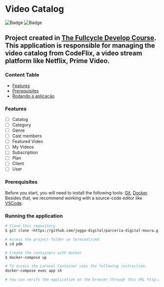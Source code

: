 # Video Catalog

![Badge](https://img.shields.io/static/v1?label=PHP&message=7.4&color=777BB4&style=for-the-badge&logo=php&logoColor=777BB4)
![Badge](https://img.shields.io/static/v1?label=Laravel&message=8.x&color=ff2d20&style=for-the-badge&logo=laravel&logoColor=ff2d20)


## Project created in [The Fullcycle Develop Course](https://fullcycle.com.br/). This application is responsible for managing the video catalog from CodeFlix, a video stream platform like Netflix, Prime Video.  

### Content Table
* [Features](#features)
* [Prerequisites](#pre-requisitos)
* [Rodando a aplicação](#rodando-a-aplicação)

### Features
- [ ] Catalog
- [ ] Category
- [ ] Genre
- [ ] Cast members
- [ ] Featured Video
- [ ] My Videos
- [ ] Subscription
- [ ] Plan
- [ ] Client
- [ ] User

### Prerequisites

Before you start, you will need to install the following tools:
[Git](https://git-scm.com), [Docker](https://www.docker.com).  
Besides that, we recommend working with a  source-code editor like [VSCode](https://code.visualstudio.com/).

### Running the application

```bash
# Clone this repository
$ git clone <https://github.com/jogga-digital/parceria-digital-moura.git> pdm

# Access the project folder on terminal/cmd
$ cd pdm

# Create the containers with docker
$ docker-compose up

# To access the Laravel Container uses the following instruction.
docker-compose exec app sh

# You can verify the application on the browser through this URL http://localhost:8000
```
